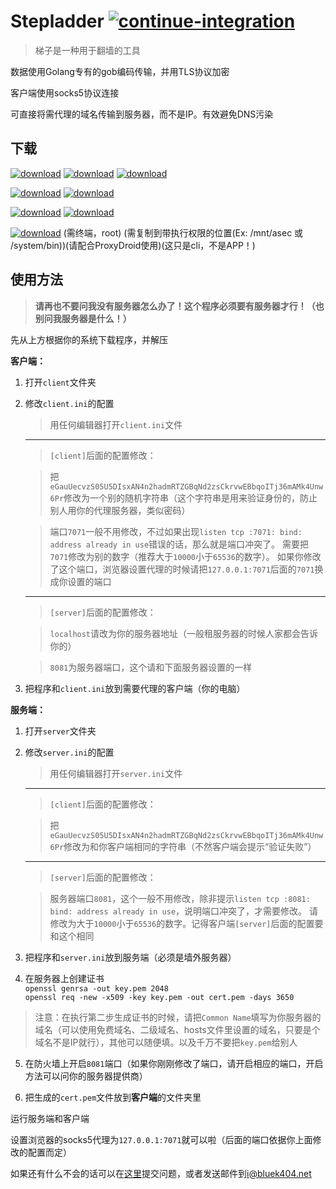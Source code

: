 Stepladder   [![continue-integration](https://img.shields.io/jenkins/s/https/ci.qaq.gd/Stepladder.svg?style=flat-square)](https://ci.qaq.gd/job/Stepladder/)
==========

>梯子是一种用于翻墙的工具

数据使用Golang专有的gob编码传输，并用TLS协议加密

客户端使用socks5协议连接

可直接将需代理的域名传输到服务器，而不是IP。有效避免DNS污染

下载
----

[![download](https://img.shields.io/badge/Download-Stepladder--linux--32-green.svg?style=flat-square)](https://ci.qaq.gd/job/Stepladder/lastSuccessfulBuild/artifact/build/stepladder-linux-386.7z)
[![download](https://img.shields.io/badge/Download-Stepladder--linux--64-green.svg?style=flat-square)](https://ci.qaq.gd/job/Stepladder/lastSuccessfulBuild/artifact/build/stepladder-linux-amd64.7z)
[![download](https://img.shields.io/badge/Download-Stepladder--linux--arm-green.svg?style=flat-square)](https://ci.qaq.gd/job/Stepladder/lastSuccessfulBuild/artifact/build/stepladder-linux-arm.7z)

[![download](https://img.shields.io/badge/Download-Stepladder--mac--32-blue.svg?style=flat-square)](https://ci.qaq.gd/job/Stepladder/lastSuccessfulBuild/artifact/build/stepladder-darwin-386.7z)
[![download](https://img.shields.io/badge/Download-Stepladder--mac--64-blue.svg?style=flat-square)](https://ci.qaq.gd/job/Stepladder/lastSuccessfulBuild/artifact/build/stepladder-darwin-amd64.7z)

[![download](https://img.shields.io/badge/Download-Stepladder--windows--32-red.svg?style=flat-square)](https://ci.qaq.gd/job/Stepladder/lastSuccessfulBuild/artifact/build/stepladder-windows-386.7z)
[![download](https://img.shields.io/badge/Download-Stepladder--windows--64-red.svg?style=flat-square)](https://ci.qaq.gd/job/Stepladder/lastSuccessfulBuild/artifact/build/stepladder-windows-amd64.7z)

[![download](https://img.shields.io/badge/Download-Stepladder--android--arm-orange.svg?style=flat-square)](https://ci.qaq.gd/job/Stepladder/lastSuccessfulBuild/artifact/build/stepladder-android-arm.7z)
(需终端，root) (需复制到带执行权限的位置(Ex: /mnt/asec 或 /system/bin))(请配合ProxyDroid使用)(这只是cli，不是APP！)

使用方法
-------

> **请再也不要问我没有服务器怎么办了！这个程序必须要有服务器才行！（也别问我服务器是什么！）**

先从上方根据你的系统下载程序，并解压

**客户端：**

  1. 打开`client`文件夹

  2. 修改`client.ini`的配置

     > 用任何编辑器打开`client.ini`文件

     ------------

     > `[client]`后面的配置修改：

     > 把`eGauUecvzS05U5DIsxAN4n2hadmRTZGBqNd2zsCkrvwEBbqoITj36mAMk4Unw6Pr`修改为一个别的随机字符串（这个字符串是用来验证身份的，防止别人用你的代理服务器，类似密码）

     > 端口`7071`一般不用修改，不过如果出现`listen tcp :7071: bind: address already in use`错误的话，那么就是端口冲突了。
     需要把`7071`修改为别的数字（推荐大于`10000`小于`65536`的数字）。
     如果你修改了这个端口，浏览器设置代理的时候请把`127.0.0.1:7071`后面的`7071`换成你设置的端口

     ------------

     > `[server]`后面的配置修改：

     > `localhost`请改为你的服务器地址（一般租服务器的时候人家都会告诉你的）

     > `8081`为服务器端口，这个请和下面服务器设置的一样

  3. 把程序和`client.ini`放到需要代理的客户端（你的电脑）

**服务端：**

  1. 打开`server`文件夹

  2. 修改`server.ini`的配置

     > 用任何编辑器打开`server.ini`文件

     ------------

     > `[client]`后面的配置修改：

     >把`eGauUecvzS05U5DIsxAN4n2hadmRTZGBqNd2zsCkrvwEBbqoITj36mAMk4Unw6Pr`修改为和你客户端相同的字符串（不然客户端会提示“验证失败”）

     ------------

     > `[server]`后面的配置修改：

     > 服务器端口`8081`，这个一般不用修改，除非提示`listen tcp :8081: bind: address already in use`，说明端口冲突了，才需要修改。
     请修改为大于`10000`小于`65536`的数字。记得客户端`[server]`后面的配置要和这个相同

  3. 把程序和`server.ini`放到服务端（必须是墙外服务器）

  4. 在服务器上创建证书  
  `openssl genrsa -out key.pem 2048`  
  `openssl req -new -x509 -key key.pem -out cert.pem -days 3650`
  > 注意：在执行第二步生成证书的时候，请把`Common Name`填写为你服务器的域名（可以使用免费域名、二级域名、hosts文件里设置的域名，只要是个域名不是IP就行），其他可以随便填。以及千万不要把`key.pem`给别人

  5. 在防火墙上开启`8081`端口（如果你刚刚修改了端口，请开启相应的端口，开启方法可以问你的服务器提供商）

  6. 把生成的`cert.pem`文件放到**客户端**的文件夹里

运行服务端和客户端

设置浏览器的socks5代理为`127.0.0.1:7071`就可以啦（后面的端口依据你上面修改的配置而定）

如果还有什么不会的话可以在[这里](https://github.com/Bluek404/Stepladder/issues)提交问题，或者发送邮件到<i@bluek404.net>
